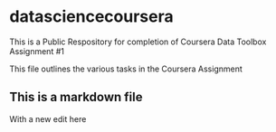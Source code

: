 # datasciencecoursera
This is a Public Respository for completion of Coursera Data Toolbox Assignment #1

This file outlines the various tasks in the Coursera Assignment

## This is a markdown file 

With a new edit here

